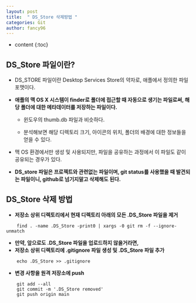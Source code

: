 ```yaml
---
layout: post
title:  " DS_Store 삭제방법 "
categories: Git
author: fancy96
---
```

* content
{:toc}

## DS_Store 파일이란?

* DS_STORE 파일이란 Desktop Services Store의 약자로, 애플에서 정의한 파일 포맷이다.

* **애플의 맥 OS X 시스템이 finder로 폴더에 접근할 때 자동으로 생기는 파일로써, 해당 폴더에 대한 메타데이터를 저장하는 파일이다.**

  * 윈도우의 thumb.db 파일과 비슷하다.
  
  * 분석해보면 해당 디렉토리 크기, 아이콘의 위치, 폴더의 배경에 대한 정보들을 얻을 수 있다.

* 맥 OS 환경에서만 생성 및 사용되지만, 파일을 공유하는 과정에서 이 파일도 같이 공유되는 경우가 있다.

* **DS_store 파일은 프로젝트와 관련없는 파일이며, git status를 사용했을 때 발견되는 파일이니, github로 넘기지말고 삭제해도 된다.**

## DS_Store 삭제 방법

* **저장소 상위 디렉토리에서 현재 디렉토리 아래의 모든 .DS_Store 파일을 제거**

```
    find . -name .DS_Store -print0 | xargs -0 git rm -f --ignore-unmatch
```

* **만약, 앞으로도 .DS_Store 파일을 업로드하지 않을거라면,**
* **저장소 상위 디렉토리에 .gitignore 파일 생성 및 .DS_Store 파일 추가**

```
    echo .DS_Store >> .gitignore
```

* **변경 사항을 원격 저장소에 push**

```
    git add --all
    git commit -m '.DS_Store removed'
    git push origin main
```
